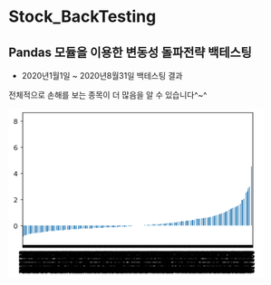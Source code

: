 # Stock_BackTesting
Pandas 모듈을 이용한 변동성 돌파전략 백테스팅
--------------------------------------------------------

- 2020년1월1일 ~ 2020년8월31일 백테스팅 결과

전체적으로 손해를 보는 종목이 더 많음을 알 수 있습니다^~^ 

<img src="result.PNG" height="300" width="450"/>
